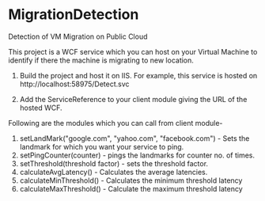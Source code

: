 # MigrationDetection
Detection of VM Migration on Public Cloud

This project is a WCF service which you can host on your Virtual Machine to identify if there the machine is migrating to new location.

1. Build the project and host it on IIS.
  For example, this service is hosted on http://localhost:58975/Detect.svc

2. Add the ServiceReference to your client module giving the URL of the hosted WCF.

  Following are the modules which you can call from client module-
  1. setLandMark("google.com", "yahoo.com", "facebook.com") - Sets the landmark for which you want your service to ping.
  2. setPingCounter(counter) - pings the landmarks for counter no. of times.
  3. setThreshold(threshold factor) - sets the threshold factor.
  4. calculateAvgLatency() - Calculates the average latencies.
  5. calculateMinThreshold() - Calculates the minimum threshold latency
  6. calculateMaxThreshold() - Calculate the maximum threshold latency
